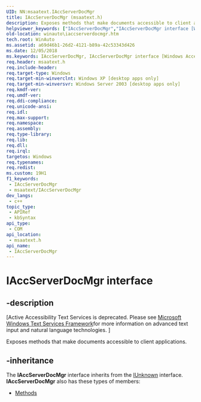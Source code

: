 ```yaml
---
UID: NN:msaatext.IAccServerDocMgr
title: IAccServerDocMgr (msaatext.h)
description: Exposes methods that make documents accessible to client applications.
helpviewer_keywords: ["IAccServerDocMgr","IAccServerDocMgr interface [Windows Accessibility]","IAccServerDocMgr interface [Windows Accessibility]","described","msaa.iaccserverdocmgr","msaatext/IAccServerDocMgr","winauto.iaccserverdocmgr"]
old-location: winauto\iaccserverdocmgr.htm
tech.root: WinAuto
ms.assetid: a69d46b1-26d2-4121-b89a-42c53343d426
ms.date: 12/05/2018
ms.keywords: IAccServerDocMgr, IAccServerDocMgr interface [Windows Accessibility], IAccServerDocMgr interface [Windows Accessibility],described, msaa.iaccserverdocmgr, msaatext/IAccServerDocMgr, winauto.iaccserverdocmgr
req.header: msaatext.h
req.include-header: 
req.target-type: Windows
req.target-min-winverclnt: Windows XP [desktop apps only]
req.target-min-winversvr: Windows Server 2003 [desktop apps only]
req.kmdf-ver: 
req.umdf-ver: 
req.ddi-compliance: 
req.unicode-ansi: 
req.idl: 
req.max-support: 
req.namespace: 
req.assembly: 
req.type-library: 
req.lib: 
req.dll: 
req.irql: 
targetos: Windows
req.typenames: 
req.redist: 
ms.custom: 19H1
f1_keywords:
 - IAccServerDocMgr
 - msaatext/IAccServerDocMgr
dev_langs:
 - c++
topic_type:
 - APIRef
 - kbSyntax
api_type:
 - COM
api_location:
 - msaatext.h
api_name:
 - IAccServerDocMgr
---
```


# IAccServerDocMgr interface


## -description

<p class="CCE_Message">[Active Accessibility Text Services is deprecated. Please see     
<a href="/windows/win32/tsf/text-services-framework">Microsoft Windows Text Services Framework</a>for more information on advanced text input and natural language technologies.
		]

Exposes methods that make documents accessible to client applications.

## -inheritance

The <b xmlns:loc="http://microsoft.com/wdcml/l10n">IAccServerDocMgr</b> interface inherits from the <a href="/windows/desktop/api/unknwn/nn-unknwn-iunknown">IUnknown</a> interface. <b>IAccServerDocMgr</b> also has these types of members:
<ul>
<li><a href="https://docs.microsoft.com/">Methods</a></li>
</ul>

